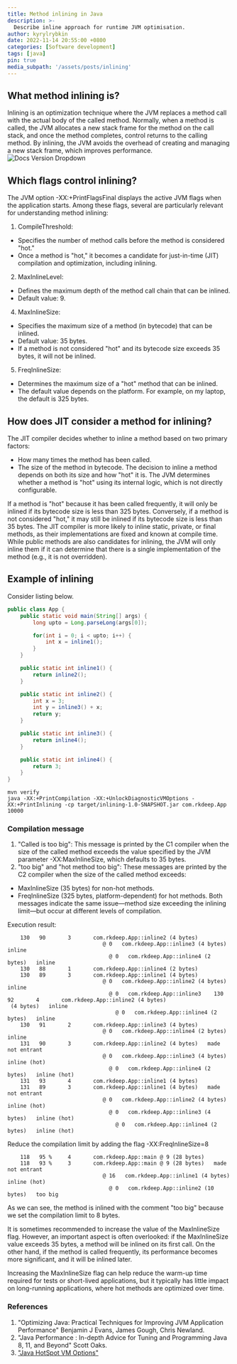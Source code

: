 ```yaml
---
title: Method inlining in Java
description: >-
  Describe inline approach for runtime JVM optimisation.
author: kyrylrybkin
date: 2022-11-14 20:55:00 +0800
categories: [Software development]
tags: [java]
pin: true
media_subpath: '/assets/posts/inlining'
---
```

## What method inlining is?
Inlining is an optimization technique where the JVM replaces a method call with the actual body of the called method. Normally, when a method is called, the JVM allocates a new stack frame for the method on the call stack, and once the method completes, control returns to the calling method. By inlining, the JVM avoids the overhead of creating and managing a new stack frame, which improves performance.
![Docs Version Dropdown](./img/stack-frame-structure.png)
## Which flags control inlining?
The JVM option -XX:+PrintFlagsFinal displays the active JVM flags when the application starts. Among these flags, several are particularly relevant for understanding method inlining:

1. CompileThreshold:
* Specifies the number of method calls before the method is considered "hot."
* Once a method is "hot," it becomes a candidate for just-in-time (JIT) compilation and optimization, including inlining.

2. MaxInlineLevel:
* Defines the maximum depth of the method call chain that can be inlined.
* Default value: 9.

4. MaxInlineSize:
* Specifies the maximum size of a method (in bytecode) that can be inlined.
* Default value: 35 bytes.
* If a method is not considered "hot" and its bytecode size exceeds 35 bytes, it will not be inlined.

5. FreqInlineSize:
* Determines the maximum size of a "hot" method that can be inlined.
* The default value depends on the platform. For example, on my laptop, the default is 325 bytes.

## How does JIT consider a method for inlining?

The JIT compiler decides whether to inline a method based on two primary factors:

- How many times the method has been called.
- The size of the method in bytecode.
The decision to inline a method depends on both its size and how "hot" it is. The JVM determines whether a method is "hot" using its internal logic, which is not directly configurable.

If a method is "hot" because it has been called frequently, it will only be inlined if its bytecode size is less than 325 bytes.
Conversely, if a method is not considered "hot," it may still be inlined if its bytecode size is less than 35 bytes.
The JIT compiler is more likely to inline static, private, or final methods, as their implementations are fixed and known at compile time. While public methods are also candidates for inlining, the JVM will only inline them if it can determine that there is a single implementation of the method (e.g., it is not overridden).

## Example of inlining
Consider listing below.
```java
public class App {
    public static void main(String[] args) {
        long upto = Long.parseLong(args[0]);

        for(int i = 0; i < upto; i++) {
            int x = inline1();
        }
    }

    public static int inline1() {
        return inline2();
    }

    public static int inline2() {
        int x = 3;
        int y = inline3() + x;
        return y;
    }

    public static int inline3() {
        return inline4();
    }

    public static int inline4() {
        return 3;
    }
}
```

```terminal
mvn verify
java -XX:+PrintCompilation -XX:+UnlockDiagnosticVMOptions -XX:+PrintInlining -cp target/inlining-1.0-SNAPSHOT.jar com.rkdeep.App 10000
```
### Compilation message
1. "Called is too big": This message is printed by the C1 compiler when the size of the called method exceeds the value specified by the JVM parameter -XX:MaxInlineSize, which defaults to 35 bytes.
2. "too big" and "hot method too big": These messages are printed by the C2 compiler when the size of the called method exceeds:
* MaxInlineSize (35 bytes) for non-hot methods.
* FreqInlineSize (325 bytes, platform-dependent) for hot methods.
Both messages indicate the same issue—method size exceeding the inlining limit—but occur at different levels of compilation.

Execution result:
```console
    130   90       3       com.rkdeep.App::inline2 (4 bytes)
                              @ 0   com.rkdeep.App::inline3 (4 bytes)   inline
                                @ 0   com.rkdeep.App::inline4 (2 bytes)   inline
    130   88       1       com.rkdeep.App::inline4 (2 bytes)
    130   89       3       com.rkdeep.App::inline1 (4 bytes)
                              @ 0   com.rkdeep.App::inline2 (4 bytes)   inline
                                @ 0   com.rkdeep.App::inline3    130   92       4       com.rkdeep.App::inline2 (4 bytes)
 (4 bytes)   inline
                                  @ 0   com.rkdeep.App::inline4 (2 bytes)   inline
    130   91       2       com.rkdeep.App::inline3 (4 bytes)
                              @ 0   com.rkdeep.App::inline4 (2 bytes)   inline
    131   90       3       com.rkdeep.App::inline2 (4 bytes)   made not entrant
                              @ 0   com.rkdeep.App::inline3 (4 bytes)   inline (hot)
                                @ 0   com.rkdeep.App::inline4 (2 bytes)   inline (hot)
    131   93       4       com.rkdeep.App::inline1 (4 bytes)
    131   89       3       com.rkdeep.App::inline1 (4 bytes)   made not entrant
                              @ 0   com.rkdeep.App::inline2 (4 bytes)   inline (hot)
                                @ 0   com.rkdeep.App::inline3 (4 bytes)   inline (hot)
                                  @ 0   com.rkdeep.App::inline4 (2 bytes)   inline (hot)
```
Reduce the compilation limit by adding the flag -XX:FreqInlineSize=8
```console
    118   95 %     4       com.rkdeep.App::main @ 9 (28 bytes)
    118   93 %     3       com.rkdeep.App::main @ 9 (28 bytes)   made not entrant
                              @ 16   com.rkdeep.App::inline1 (4 bytes)   inline (hot)
                                @ 0   com.rkdeep.App::inline2 (10 bytes)   too big
```
As we can see, the method is inlined with the comment "too big" because we set the compilation limit to 8 bytes.

It is sometimes recommended to increase the value of the MaxInlineSize flag. However, an important aspect is often overlooked: if the MaxInlineSize value exceeds 35 bytes, a method will be inlined on its first call. On the other hand, if the method is called frequently, its performance becomes more significant, and it will be inlined later.

Increasing the MaxInlineSize flag can help reduce the warm-up time required for tests or short-lived applications, but it typically has little impact on long-running applications, where hot methods are optimized over time.

### References
1. "Optimizing Java: Practical Techniques for Improving JVM Application Performance" Benjamin J Evans, James Gough, Chris Newland.
2. "Java Performance : In-depth Advice for Tuning and Programming Java 8, 11, and Beyond"  Scott Oaks.
3. ["Java HotSpot VM Options"](https://www.oracle.com/java/technologies/javase/vmoptions-jsp.html)
